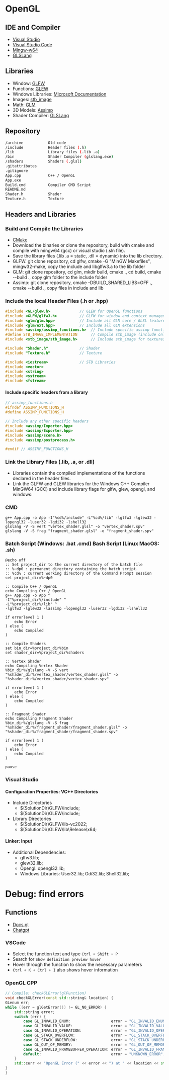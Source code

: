 # OpenGL

## IDE and Compiler
- [Visual Studio](https://visualstudio.microsoft.com/)
- [Visual Studio Code](https://code.visualstudio.com/)
- [Mingw-w64](https://www.mingw-w64.org/downloads/)
- [GLSLang](https://github.com/KhronosGroup/glslang)

## Libraries
- Window: [GLFW](https://www.glfw.org/download.html)
- Functions: [GLEW](https://glew.sourceforge.net/) 
- Windows Libraries: [Microsoft Documentation](https://learn.microsoft.com/en-us/search/)
- Images: [stb_image](https://github.com/nothings/stb/blob/master/stb_image.h)
- Math: [GLM](https://github.com/g-truc/glm)
- 3D Models: [Assimp](https://github.com/assimp/assimp)
- Shader Compiler: [GLSLang](https://www.khronos.org/opengles/sdk/tools/Reference-Compiler/)

## Repository

```bash
/archive           Old code
/include           Header files (.h)
/lib               Library files (.lib .a)
/bin               Shader Compiler (glslang.exe)
/shaders           Shaders (.glsl)
.gitattributes     
.gitignore         
App.cpp            C++ / OpenGL
App.exe            
Build.cmd          Compiler CMD Script   
README.md
Shader.h           Shader
Texture.h          Texture
```

## Headers and Libraries

### Build and Compile the Libraries
- [CMake](https://cmake.org/download/)
- Download the binaries or clone the repository, build with cmake and compile with mingw64 (gcc) or visual studio (.sln file).
- Save the library files (.lib .a = static, .dll = dynamic) into the lib directory. 
- GLFW: git clone repository, cd glfw, cmake -G "MinGW Makefiles", mingw32-make, copy the include and libglfw3.a to the lib folder
- GLM: git clone repository, cd glm, mkdir build, cmake ., cd build, cmake --build ., copy glm folder to the include folder
- Assimp: git clone repository, cmake -DBUILD_SHARED_LIBS=OFF ., cmake --build ., copy files in include and lib

### Include the local Header Files (.h or .hpp)
```cpp
#include <GL/glew.h>             // GLEW for OpenGL functions
#include <GLFW/glfw3.h>          // GLFW for window and context management
#include <glm/glm.hpp>           // Include all GLM core / GLSL features
#include <glm/ext.hpp>           // Include all GLM extensions
#include <assimp/assimp_functions.h>  // Include specific assimp functions
#define STB_IMAGE_IMPLEMENTATION      // Compile stb_image (include only inside Textures.h)
#include <stb_image/stb_image.h>      // Include stb_image for textures

#include "Shader.h"              // Shader
#include "Texture.h"             // Texture

#include <iostream>              // STD Libraries
#include <vector>
#include <string>
#include <sstream>
#include <fstream>
```
#### Include specific headers from a library
```cpp
// assimp_functions.h
#ifndef ASSIMP_FUNCTIONS_H
#define ASSIMP_FUNCTIONS_H

// Include any other specific headers
#include <assimp/Importer.hpp>
#include <assimp/Exporter.hpp>
#include <assimp/scene.h>
#include <assimp/postprocess.h>

#endif // ASSIMP_FUNCTIONS_H
```

### Link the Library Files (.lib, .a, or .dll)
- Libraries contain the compiled implementations of the functions declared in the header files.
- Link the GLFW and GLEW libraries for the Windows C++ Compiler MinGW64 (GCC) and include library flags for glfw, glew, opengl, and windows:

### CMD
```batch
g++ App.cpp -o App -I"%cd%/include" -L"%cd%/lib" -lglfw3 -lglew32 -lopengl32 -luser32 -lgdi32 -lshell32
glslang -V -S vert "vertex_shader.glsl" -o "vertex_shader.spv"
glslang -V -S frag "fragment_shader.glsl" -o "fragment_shader.spv"
```
### Batch Script (Windows: .bat .cmd) Bash Script (Linux MacOS: .sh)
```batch
@echo off
:: Set project_dir to the current directory of the batch file
:: %~dp0 : permanent directory containing the batch script.
:: %cd% : current working directory of the Command Prompt session
set project_dir=%~dp0

:: Compile C++ / OpenGL
echo Compiling C++ / OpenGL
g++ App.cpp -o App ^
-I"%project_dir%/include" ^
-L"%project_dir%/lib" ^
-lglfw3 -lglew32 -lassimp -lopengl32 -luser32 -lgdi32 -lshell32

if errorlevel 1 (
    echo Error
) else (
    echo Compiled
)

:: Compile Shaders
set bin_dir=%project_dir%bin
set shader_dir=%project_dir%shaders

:: Vertex Shader
echo Compiling Vertex Shader
%bin_dir%/glslang -V -S vert "%shader_dir%/vertex_shader/vertex_shader.glsl" -o "%shader_dir%/vertex_shader/vertex_shader.spv"

if errorlevel 1 (
    echo Error
) else (
    echo Compiled
)

:: Fragment Shader
echo Compiling Fragment Shader
%bin_dir%/glslang -V -S frag "%shader_dir%/fragment_shader/fragment_shader.glsl" -o "%shader_dir%/fragment_shader/fragment_shader.spv"

if errorlevel 1 (
    echo Error
) else (
    echo Compiled
)

pause
```

### Visual Studio
#### Configuration Properties: VC++ Directories
- Include Directories 
    - $(SolutionDir)GLFW\include; 
    - $(SolutionDir)GLEW\include;
- Library Directories  
    - $(SolutionDir)GLFW\lib-vc2022; 
    - $(SolutionDir)GLEW\lib\Release\x64;     
#### Linker: Input 
- Additional Dependencies: 
    - glfw3.lib; 
    - glew32.lib;
    - Opengl: opengl32.lib;
    - Windows Libraries: User32.lib; Gdi32.lib; Shell32.lib;

# Debug: find errors

## Functions
- [Docs.gl](https://docs.gl/)
- [Chatgpt](https://chatgpt.com/) 
### VSCode
- Select the function text and type ```Ctrl + Shift + P```
- Search for ```Show definition preview hover```
- Hover through the function to show the necessary parameters
- ```Ctrl + K + Ctrl + I``` also shows hover information
### OpenGL CPP
```cpp
// Compile: checkGLError(glFunction)
void checkGLError(const std::string& location) {
GLenum err;
while ((err = glGetError()) != GL_NO_ERROR) {
    std::string error;
    switch (err) {
        case GL_INVALID_ENUM:                  error = "GL_INVALID_ENUM"; break;
        case GL_INVALID_VALUE:                 error = "GL_INVALID_VALUE"; break;
        case GL_INVALID_OPERATION:             error = "GL_INVALID_OPERATION"; break;
        case GL_STACK_OVERFLOW:                error = "GL_STACK_OVERFLOW"; break;
        case GL_STACK_UNDERFLOW:               error = "GL_STACK_UNDERFLOW"; break;
        case GL_OUT_OF_MEMORY:                 error = "GL_OUT_OF_MEMORY"; break;
        case GL_INVALID_FRAMEBUFFER_OPERATION: error = "GL_INVALID_FRAMEBUFFER_OPERATION"; break;
        default:                               error = "UNKNOWN_ERROR"; break;
    }
    std::cerr << "OpenGL Error (" << error << ") at " << location << std::endl;
}
}
```